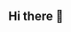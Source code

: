 ## Hi there 👋

<!--
**Vitor897Renan/Vitor897Renan** is a ✨ _special_ ✨ repository because its `README.md` (this file) appears on your GitHub profile.

Here are some ideas to get you started:
![](link)

- 🔭 I’m currently working on ...
- 🌱 I’m currently learning ...
- 👯 I’m looking to collaborate on ...
- 🤔 I’m looking for help with ...
- 💬 Ask me about ...
- 📫 How to reach me: ...
- 😄 Pronouns: ...
- ⚡ Fun fact: ...
-->

